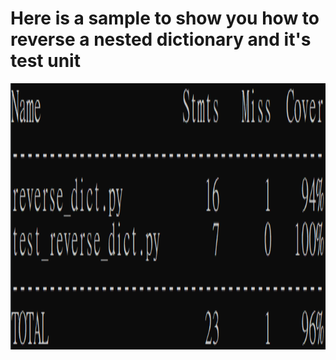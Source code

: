 # Here is a sample to show you how to reverse a nested dictionary and it's test unit
<img src="https://github.com/m1596284/reverse_nested_dict_with_unit_test/blob/main/coverage_report.PNG" width="647" height="426">
